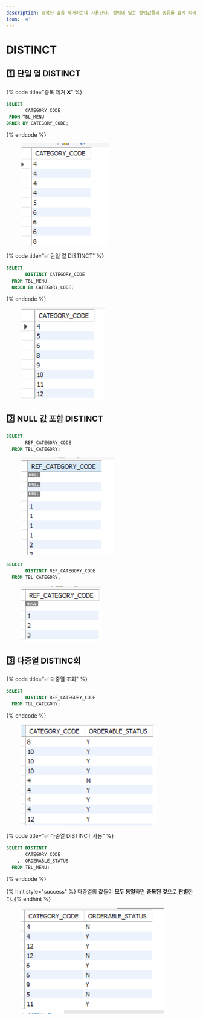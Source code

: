 ```yaml
---
description: 중복된 값을 제거하는데 사용된다. 컬럼에 있는 컬럼값들의 종류를 쉽게 파악할 수 있다.
icon: '4'
---
```


# DISTINCT

## 1️⃣ 단일 열 DISTINCT

{% code title="중복 제거 ❌" %}
```sql
SELECT
       CATEGORY_CODE
 FROM TBL_MENU
ORDER BY CATEGORY_CODE;
```
{% endcode %}

<figure><img src="../../.gitbook/assets/image (12).png" alt=""><figcaption></figcaption></figure>

{% code title="✅ 단일 열 DISTINCT" %}
```sql
SELECT
       DISTINCT CATEGORY_CODE
  FROM TBL_MENU
  ORDER BY CATEGORY_CODE;
```
{% endcode %}

<figure><img src="../../.gitbook/assets/image (13).png" alt=""><figcaption></figcaption></figure>

## 2️⃣ NULL 값 포함 DISTINCT

```sql
SELECT
       REF_CATEGORY_CODE
  FROM TBL_CATEGORY; 
```

<figure><img src="../../.gitbook/assets/image (14).png" alt=""><figcaption></figcaption></figure>

```sql
SELECT
       DISTINCT REF_CATEGORY_CODE
  FROM TBL_CATEGORY;
```

<figure><img src="../../.gitbook/assets/image (15).png" alt=""><figcaption></figcaption></figure>

## 3️⃣ 다중열 DISTINC회

{% code title="✅ 다중열 조회" %}
```sql
SELECT
       DISTINCT REF_CATEGORY_CODE
  FROM TBL_CATEGORY;
```
{% endcode %}

<figure><img src="../../.gitbook/assets/image (16).png" alt=""><figcaption></figcaption></figure>

{% code title="✅ 다중열 DISTINCT 사용" %}
```sql
SELECT DISTINCT
       CATEGORY_CODE
	,  ORDERABLE_STATUS
  FROM TBL_MENU;
```
{% endcode %}

{% hint style="success" %}
다중열의 값들이 **모두 동일**하면 **중복된 것**으로 **판별**한다.
{% endhint %}

<figure><img src="../../.gitbook/assets/image (17).png" alt=""><figcaption></figcaption></figure>
